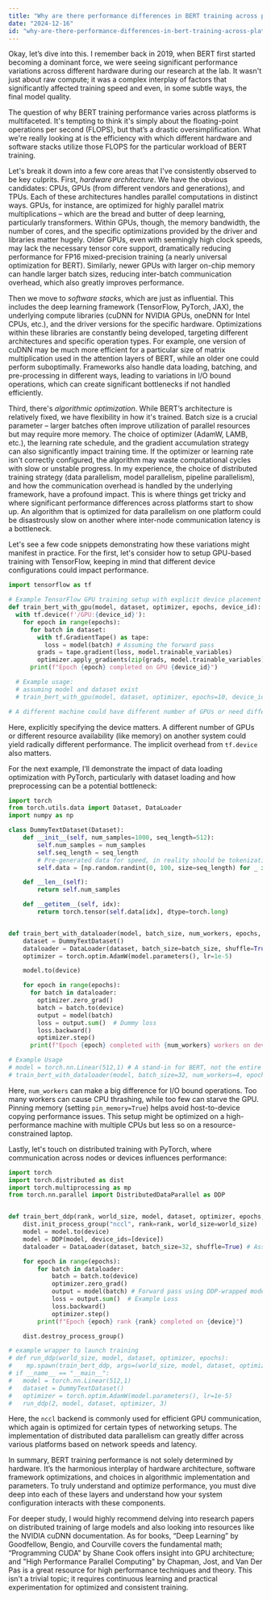 ```yaml
---
title: "Why are there performance differences in BERT training across platforms?"
date: "2024-12-16"
id: "why-are-there-performance-differences-in-bert-training-across-platforms"
---
```


Okay, let’s dive into this. I remember back in 2019, when BERT first started becoming a dominant force, we were seeing significant performance variations across different hardware during our research at the lab. It wasn't just about raw compute; it was a complex interplay of factors that significantly affected training speed and even, in some subtle ways, the final model quality.

The question of why BERT training performance varies across platforms is multifaceted. It's tempting to think it's simply about the floating-point operations per second (FLOPS), but that’s a drastic oversimplification. What we're really looking at is the efficiency with which different hardware and software stacks utilize those FLOPS for the particular workload of BERT training.

Let's break it down into a few core areas that I've consistently observed to be key culprits. First, *hardware architecture*. We have the obvious candidates: CPUs, GPUs (from different vendors and generations), and TPUs. Each of these architectures handles parallel computations in distinct ways. GPUs, for instance, are optimized for highly parallel matrix multiplications – which are the bread and butter of deep learning, particularly transformers. Within GPUs, though, the memory bandwidth, the number of cores, and the specific optimizations provided by the driver and libraries matter hugely. Older GPUs, even with seemingly high clock speeds, may lack the necessary tensor core support, dramatically reducing performance for FP16 mixed-precision training (a nearly universal optimization for BERT). Similarly, newer GPUs with larger on-chip memory can handle larger batch sizes, reducing inter-batch communication overhead, which also greatly improves performance.

Then we move to *software stacks*, which are just as influential. This includes the deep learning framework (TensorFlow, PyTorch, JAX), the underlying compute libraries (cuDNN for NVIDIA GPUs, oneDNN for Intel CPUs, etc.), and the driver versions for the specific hardware. Optimizations within these libraries are constantly being developed, targeting different architectures and specific operation types. For example, one version of cuDNN may be much more efficient for a particular size of matrix multiplication used in the attention layers of BERT, while an older one could perform suboptimally. Frameworks also handle data loading, batching, and pre-processing in different ways, leading to variations in I/O bound operations, which can create significant bottlenecks if not handled efficiently.

Third, there's *algorithmic optimization*. While BERT’s architecture is relatively fixed, we have flexibility in how it's trained. Batch size is a crucial parameter – larger batches often improve utilization of parallel resources but may require more memory. The choice of optimizer (AdamW, LAMB, etc.), the learning rate schedule, and the gradient accumulation strategy can also significantly impact training time. If the optimizer or learning rate isn't correctly configured, the algorithm may waste computational cycles with slow or unstable progress. In my experience, the choice of distributed training strategy (data parallelism, model parallelism, pipeline parallelism), and how the communication overhead is handled by the underlying framework, have a profound impact. This is where things get tricky and where significant performance differences across platforms start to show up. An algorithm that is optimized for data parallelism on one platform could be disastrously slow on another where inter-node communication latency is a bottleneck.

Let's see a few code snippets demonstrating how these variations might manifest in practice. For the first, let's consider how to setup GPU-based training with TensorFlow, keeping in mind that different device configurations could impact performance.

```python
import tensorflow as tf

# Example TensorFlow GPU training setup with explicit device placement
def train_bert_with_gpu(model, dataset, optimizer, epochs, device_id):
  with tf.device(f'/GPU:{device_id}'):
    for epoch in range(epochs):
      for batch in dataset:
        with tf.GradientTape() as tape:
          loss = model(batch) # Assuming the forward pass
        grads = tape.gradient(loss, model.trainable_variables)
        optimizer.apply_gradients(zip(grads, model.trainable_variables))
      print(f"Epoch {epoch} completed on GPU {device_id}")

  # Example usage:
  # assuming model and dataset exist
  # train_bert_with_gpu(model, dataset, optimizer, epochs=10, device_id=0)

# A different machine could have different number of GPUs or need different placement strategy
```

Here, explicitly specifying the device matters. A different number of GPUs or different resource availability (like memory) on another system could yield radically different performance. The implicit overhead from `tf.device` also matters.

For the next example, I’ll demonstrate the impact of data loading optimization with PyTorch, particularly with dataset loading and how preprocessing can be a potential bottleneck:

```python
import torch
from torch.utils.data import Dataset, DataLoader
import numpy as np

class DummyTextDataset(Dataset):
    def __init__(self, num_samples=1000, seq_length=512):
        self.num_samples = num_samples
        self.seq_length = seq_length
        # Pre-generated data for speed, in reality should be tokenization etc.
        self.data = [np.random.randint(0, 100, size=seq_length) for _ in range(num_samples)]

    def __len__(self):
        return self.num_samples

    def __getitem__(self, idx):
        return torch.tensor(self.data[idx], dtype=torch.long)


def train_bert_with_dataloader(model, batch_size, num_workers, epochs, device):
    dataset = DummyTextDataset()
    dataloader = DataLoader(dataset, batch_size=batch_size, shuffle=True, num_workers=num_workers, pin_memory=True)
    optimizer = torch.optim.AdamW(model.parameters(), lr=1e-5)

    model.to(device)

    for epoch in range(epochs):
      for batch in dataloader:
        optimizer.zero_grad()
        batch = batch.to(device)
        output = model(batch)
        loss = output.sum()  # Dummy loss
        loss.backward()
        optimizer.step()
      print(f"Epoch {epoch} completed with {num_workers} workers on device {device}")

# Example Usage
# model = torch.nn.Linear(512,1) # A stand-in for BERT, not the entire model
# train_bert_with_dataloader(model, batch_size=32, num_workers=4, epochs=5, device = 'cuda' if torch.cuda.is_available() else 'cpu')

```

Here, `num_workers` can make a big difference for I/O bound operations. Too many workers can cause CPU thrashing, while too few can starve the GPU. Pinning memory (setting `pin_memory=True`) helps avoid host-to-device copying performance issues. This setup might be optimized on a high-performance machine with multiple CPUs but less so on a resource-constrained laptop.

Lastly, let's touch on distributed training with PyTorch, where communication across nodes or devices influences performance:

```python
import torch
import torch.distributed as dist
import torch.multiprocessing as mp
from torch.nn.parallel import DistributedDataParallel as DDP


def train_bert_ddp(rank, world_size, model, dataset, optimizer, epochs, device):
    dist.init_process_group("nccl", rank=rank, world_size=world_size)
    model = model.to(device)
    model = DDP(model, device_ids=[device])
    dataloader = DataLoader(dataset, batch_size=32, shuffle=True) # Assuming the data is divided appropriately

    for epoch in range(epochs):
        for batch in dataloader:
            batch = batch.to(device)
            optimizer.zero_grad()
            output = model(batch) # Forward pass using DDP-wrapped model
            loss = output.sum()  # Example Loss
            loss.backward()
            optimizer.step()
        print(f"Epoch {epoch} rank {rank} completed on {device}")

    dist.destroy_process_group()

# example wrapper to launch training
# def run_ddp(world_size, model, dataset, optimizer, epochs):
#    mp.spawn(train_bert_ddp, args=(world_size, model, dataset, optimizer, epochs, 'cuda:0' if torch.cuda.is_available() else 'cpu' ), nprocs=world_size, join=True)
# if __name__ == "__main__":
#   model = torch.nn.Linear(512,1)
#   dataset = DummyTextDataset()
#   optimizer = torch.optim.AdamW(model.parameters(), lr=1e-5)
#   run_ddp(2, model, dataset, optimizer, 3)

```

Here, the `nccl` backend is commonly used for efficient GPU communication, which again is optimized for certain types of networking setups. The implementation of distributed data parallelism can greatly differ across various platforms based on network speeds and latency.

In summary, BERT training performance is not solely determined by hardware. It’s the harmonious interplay of hardware architecture, software framework optimizations, and choices in algorithmic implementation and parameters. To truly understand and optimize performance, you must dive deep into each of these layers and understand how your system configuration interacts with these components.

For deeper study, I would highly recommend delving into research papers on distributed training of large models and also looking into resources like the NVIDIA cuDNN documentation. As for books, “Deep Learning” by Goodfellow, Bengio, and Courville covers the fundamental math; “Programming CUDA” by Shane Cook offers insight into GPU architecture; and "High Performance Parallel Computing" by Chapman, Jost, and Van Der Pas is a great resource for high performance techniques and theory. This isn't a trivial topic; it requires continuous learning and practical experimentation for optimized and consistent training.
